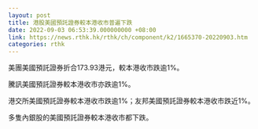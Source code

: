 ```yaml
---
layout: post
title: 港股美國預託證券較本港收市普遍下跌
date: 2022-09-03 06:53:39.000000000 +08:00
link: https://news.rthk.hk/rthk/ch/component/k2/1665370-20220903.htm
categories: rthk
---
```


美團美國預託證券折合173.93港元，較本港收市跌逾1%。

騰訊美國預託證券較本港收市亦跌逾1%。

港交所美國預託證券較本港收市跌逾1%；友邦美國預託證券較本港收市跌近1%。

多隻內銀股的美國預託證券較本港收市都下跌。
